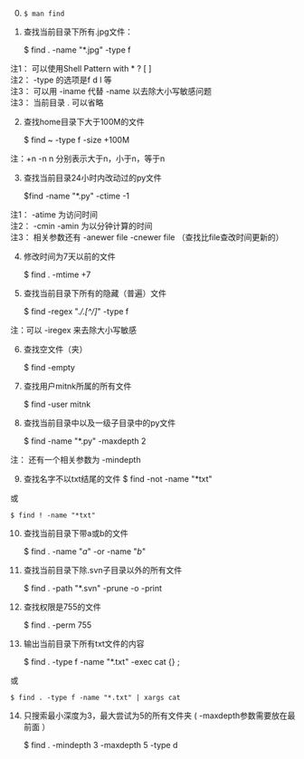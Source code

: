 0) `$ man find`

1) 查找当前目录下所有.jpg文件：

    $ find . -name "*.jpg" -type f

注1： 可以使用Shell Pattern with * ? [ ]  
注2： -type 的选项是f d l 等  
注3： 可以用 -iname 代替 -name 以去除大小写敏感问题  
注3： 当前目录 . 可以省略  

2) 查找home目录下大于100M的文件

    $ find ~ -type f -size +100M

注：+n -n n 分别表示大于n，小于n，等于n

3) 查找当前目录24小时内改动过的py文件

    $find -name "*.py" -ctime -1

注1： -atime 为访问时间  
注2： -cmin -amin 为以分钟计算的时间  
注3： 相关参数还有 -anewer file -cnewer file （查找比file查改时间更新的）  

4) 修改时间为7天以前的文件

    $ find . -mtime +7

5) 查找当前目录下所有的隐藏（普遍）文件

    $ find -regex ".*\/\.[^/]*" -type f

注：可以 -iregex 来去除大小写敏感

6) 查找空文件（夹）

    $ find -empty

7) 查找用户mitnk所属的所有文件

    $ find -user mitnk

8) 查找当前目录中以及一级子目录中的py文件

    $ find -name "*.py" -maxdepth 2

注： 还有一个相关参数为 -mindepth

9) 查找名字不以txt结尾的文件
    $ find -not -name "*txt"

或

    $ find ! -name "*txt"

10) 查找当前目录下带a或b的文件

    $ find . -name "*a*" -or -name "*b*"

11) 查找当前目录下除.svn子目录以外的所有文件

    $ find . -path "*.svn" -prune -o -print

12) 查找权限是755的文件

    $ find . -perm 755

13) 输出当前目录下所有txt文件的内容

    $ find . -type f -name "*.txt" -exec cat {} \;

或

    $ find . -type f -name "*.txt" | xargs cat

14) 只搜索最小深度为3，最大尝试为5的所有文件夹 ( -maxdepth参数需要放在最前面 ）

    $ find . -mindepth 3 -maxdepth 5 -type d

